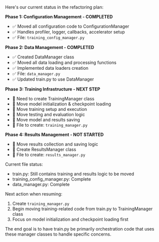 Here's our current status in the refactoring plan:

**Phase 1: Configuration Management - COMPLETED**
- ✅ Moved all configuration code to ConfigurationManager
- ✅ Handles profiler, logger, callbacks, accelerator setup
- ✅ File: `training_config_manager.py`

**Phase 2: Data Management - COMPLETED**
- ✅ Created DataManager class 
- ✅ Moved all data loading and processing functions
- ✅ Implemented data loaders creation
- ✅ File: `data_manager.py`
- ✅ Updated train.py to use DataManager

**Phase 3: Training Infrastructure - NEXT STEP**
- 🔲 Need to create TrainingManager class
- 🔲 Move model initialization & checkpoint loading
- 🔲 Move training setup and execution
- 🔲 Move testing and evaluation logic
- 🔲 Move model and results saving
- 🔲 File to create: `training_manager.py`

**Phase 4: Results Management - NOT STARTED**
- 🔲 Move results collection and saving logic
- 🔲 Create ResultsManager class
- 🔲 File to create: `results_manager.py`

Current file status:
- train.py: Still contains training and results logic to be moved
- training_config_manager.py: Complete
- data_manager.py: Complete

Next action when resuming:
1. Create `training_manager.py`
2. Begin moving training-related code from train.py to TrainingManager class
3. Focus on model initialization and checkpoint loading first

The end goal is to have train.py be primarily orchestration code that uses these manager classes to handle specific concerns.